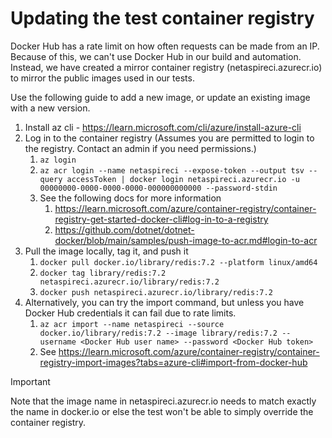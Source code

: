 # Updating the test container registry

Docker Hub has a rate limit on how often requests can be made from an IP. Because of this, we can't use Docker Hub in our build and automation. Instead, we have created a mirror container registry (netaspireci.azurecr.io) to mirror the public images used in our tests.

Use the following guide to add a new image, or update an existing image with a new version.

1. Install az cli - https://learn.microsoft.com/cli/azure/install-azure-cli
2. Log in to the container registry (Assumes you are permitted to login to the registry. Contact an admin if you need permissions.)
   1. `az login`
   2. `az acr login --name netaspireci --expose-token --output tsv --query accessToken | docker login netaspireci.azurecr.io -u 00000000-0000-0000-0000-000000000000 --password-stdin`
   3. See the following docs for more information
      1. https://learn.microsoft.com/azure/container-registry/container-registry-get-started-docker-cli#log-in-to-a-registry
      2. https://github.com/dotnet/dotnet-docker/blob/main/samples/push-image-to-acr.md#login-to-acr
3. Pull the image locally, tag it, and push it
   1. `docker pull docker.io/library/redis:7.2 --platform linux/amd64`
   2. `docker tag library/redis:7.2 netaspireci.azurecr.io/library/redis:7.2`
   3. `docker push netaspireci.azurecr.io/library/redis:7.2`
4. Alternatively, you can try the import command, but unless you have Docker Hub credentials it can fail due to rate limits.
   1. `az acr import --name netaspireci --source docker.io/library/redis:7.2 --image library/redis:7.2 --username <Docker Hub user name> --password <Docker Hub token>`
   2. See https://learn.microsoft.com/azure/container-registry/container-registry-import-images?tabs=azure-cli#import-from-docker-hub

> [!IMPORTANT]
> Note that the image name in netaspireci.azurecr.io needs to match exactly the name in docker.io or else the test won't be able to simply override the container registry.